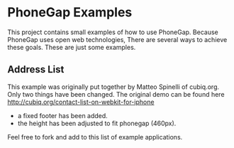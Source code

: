 PhoneGap Examples
=================

This project contains small examples of how to use PhoneGap. Because PhoneGap uses open web technologies, There are several ways to achieve these goals. These are just some examples.

## Address List

This example was originally put together by Matteo Spinelli of cubiq.org. Only two things have been changed. The original demo can be found here http://cubiq.org/contact-list-on-webkit-for-iphone

 * a fixed footer has been added.
 * the height has been adjusted to fit phonegap (460px).
 
Feel free to fork and add to this list of example applications.


